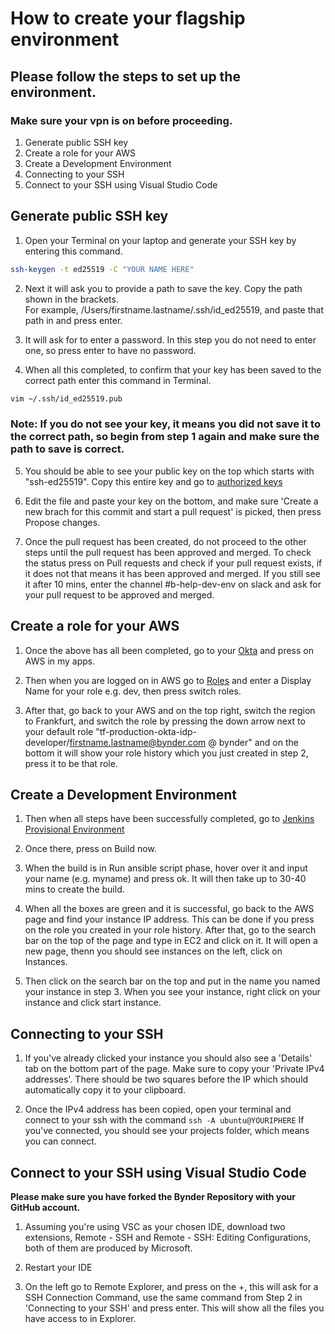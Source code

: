 # How to create your flagship environment
## Please follow the steps to set up the environment.
### **Make sure your vpn is on before proceeding.**
  1. Generate public SSH key
  2. Create a role for your AWS
  3. Create a Development Environment
  4. Connecting to your SSH
  5. Connect to your SSH using Visual Studio Code
  
## Generate public SSH key
  1. Open your Terminal on your laptop and generate your SSH key by entering this command.
 ```bash
 ssh-keygen -t ed25519 -C "YOUR NAME HERE"
```
  2. Next it will ask you to provide a path to save the key. Copy the path shown in the brackets. 
 <br /> For example, /Users/firstname.lastname/.ssh/id_ed25519, and paste that path in and press enter.
 
  3. It will ask for to enter a password. In this step you do not need to enter one, so press enter to have no password.
 
  4. When all this completed, to confirm that your key has been saved to the correct path enter this command in Terminal.
  ```bash
  vim ~/.ssh/id_ed25519.pub
  ```
  
  ### **Note: If you do not see your key, it means you did not save it to the correct path, so begin from step 1 again and make sure the path to save is correct.**
  
  5. You should be able to see your public key on the top which starts with "ssh-ed25519". Copy this entire key and go to [authorized keys](https://github.com/Bynder/env-provisioning-scripts/blob/master/user_access/authorized_keys)
  
  6. Edit the file and paste your key on the bottom, and make sure 'Create a new brach for this commit and start a pull request' is picked, then press Propose changes.
  
  7. Once the pull request has been created, do not proceed to the other steps until the pull request has been approved and merged. To check the status press on Pull requests and check if your pull request exists, if it does not that means it has been approved and merged. If you still see it after 10 mins, enter the channel #b-help-dev-env on slack and ask for your pull request to be approved and merged.
  
## Create a role for your AWS

  1. Once the above has all been completed, go to your [Okta](https://bynder.okta.com/app/UserHome) and press on AWS in my apps.
  
  2. Then when you are logged on in AWS go to [Roles](https://signin.aws.amazon.com/switchrole?roleName=tf-development-cross-account-iam-developer&account=bynder-development) and enter a Display Name for your role e.g. dev, then press switch roles.
  
  3. After that, go back to your AWS and on the top right, switch the region to Frankfurt, and switch the role by pressing the down arrow next to your default role "tf-production-okta-idp-developer/firstname.lastname@bynder.com @ bynder" and on the bottom it will show your role history which you just created in step 2, press it to be that role.

## Create a Development Environment

  1. Then when all steps have been successfully completed, go to [Jenkins Provisional Environment](https://jenkins.shared.eu-west-1.bynder.cloud/job/bynder-github/job/env-provisioning-scripts/job/master/)
  
  2. Once there, press on Build now.
  
  3. When the build is in Run ansible script phase, hover over it and input your name (e.g. myname) and press ok. It will then take up to 30-40 mins to create the build.
  
  4. When all the boxes are green and it is successful, go back to the AWS page and find your instance IP address. This can be done if you press on the role you created in your role history. After that, go to the search bar on the top of the page and type in EC2 and click on it. It will open a new page, thenn you should see instances on the left, click on Instances. 
  
  5. Then click on the search bar on the top and put in the name you named your instance in step 3. When you see your instance, right click on your instance and click start instance.
  
  ## Connecting to your SSH
  
  1. If you've already clicked your instance you should also see a 'Details' tab on the bottom part of the page. Make sure to copy your 'Private IPv4 addresses'. There should be two squares before the IP which should automatically copy it to your clipboard.
  
  2. Once the IPv4 address has been copied, open your terminal and connect to your ssh with the command ``` ssh -A ubuntu@YOURIPHERE ``` If you've connected, you should see your projects folder, which means you can connect.
  
  ## Connect to your SSH using Visual Studio Code
  
  **Please make sure you have forked the Bynder Repository with your GitHub account.**
  
  1. Assuming you're using VSC as your chosen IDE, download two extensions, Remote - SSH and Remote - SSH: Editing Configurations, both of them are produced by Microsoft.
  
  2. Restart your IDE
  
  3. On the left go to Remote Explorer, and press on the +, this will ask for a SSH Connection Command, use the same command from Step 2 in 'Connecting to your SSH' and press enter. This will show all the files you have access to in Explorer.
